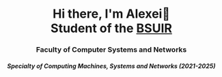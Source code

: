 <h1 align="center">Hi there, I'm Alexei👋<br>
<align="center">Student of the <a href="https://www.bsuir.by/" height="24" target="_blank">BSUIR</a></h1>
<h3 align="center">Faculty of Computer Systems and Networks<a height="24"</a></h3>
<h5 align="center">Specialty of Computing Machines, Systems and Networks (2021-2025)</h5>



<!--
### Hi there 👋

**kefirchk/kefirchk** is a ✨ _special_ ✨ repository because its `README.md` (this file) appears on your GitHub profile.

Here are some ideas to get you started:

- 🔭 I’m currently working on ...
- 🌱 I’m currently learning ...
- 👯 I’m looking to collaborate on ...
- 🤔 I’m looking for help with ...
- 💬 Ask me about ...
- 📫 How to reach me: ...
- 😄 Pronouns: ...
- ⚡ Fun fact: ...
-->
